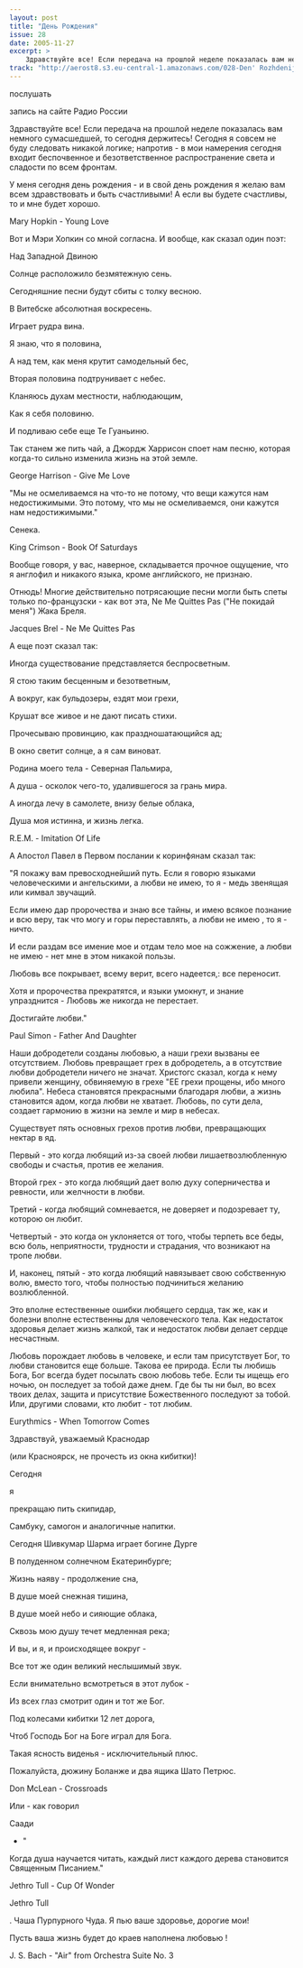 ```yaml
---
layout: post
title: "День Рождения"
issue: 28
date: 2005-11-27
excerpt: >
    Здравствуйте все! Если передача на прошлой неделе показалась вам немного сумасшедшей, то сегодня держитесь! Сегодня я совсем не буду следовать никакой логике; напротив - в мои намерения сегодня входит беспочвенное и безответственное распространение света и сладости по всем фронтам.
track: "http://aerost8.s3.eu-central-1.amazonaws.com/028-Den' Rozhdenija.mp3"
---
```


послушать

запись на сайте Радио России

Здравствуйте все! Если передача на прошлой неделе показалась вам немного сумасшедшей, то сегодня держитесь! Сегодня я совсем не буду следовать никакой логике; напротив - в мои намерения сегодня входит беспочвенное и безответственное распространение света и сладости по всем фронтам.

У меня сегодня день рождения - и в свой день рождения я желаю вам всем здравствовать и быть счастливыми! А если вы будете счастливы, то и мне будет хорошо.

Mary Hopkin - Young Love

Вот и Мэри Хопкин со мной согласна. И вообще, как сказал один поэт:

Над Западной Двиною

Солнце расположило безмятежную сень.

Сегодняшние песни будут сбиты с толку весною.

В Витебске абсолютная воскресень.

Играет рудра вина.

Я знаю, что я половина,

А над тем, как меня крутит самодельный бес,

Вторая половина подтрунивает с небес.

Кланяюсь духам местности, наблюдающим,

Как я себя половиню.

И подливаю себе еще Те Гуаньиню.

Так станем же пить чай, а Джордж Харрисон споет нам песню, которая когда-то сильно изменила жизнь на этой земле.

George Harrison - Give Me Love

"Мы не осмеливаемся на что-то не потому, что вещи кажутся нам недостижимыми. Это потому, что мы не осмеливаемся, они кажутся нам недостижимыми."

Сенека.

King Crimson - Book Of Saturdays

Вообще говоря, у вас, наверное, складывается прочное ощущение, что я англофил и никакого языка, кроме английского, не признаю.

Отнюдь! Многие действительно потрясающие песни могли быть спеты только по-французски - как вот эта, Ne Me Quittes Pas ("Не покидай меня") Жака Бреля.

Jacques Brel - Ne Me Quittes Pas

А еще поэт сказал так:

Иногда существование представляется беспросветным.

Я стою таким бесценным и безответным,

А вокруг, как бульдозеры, ездят мои грехи,

Крушат все живое и не дают писать стихи.

Прочесываю провинцию, как праздношатающийся ад;

В окно светит солнце, а я сам виноват.

Родина моего тела - Северная Пальмира,

А душа - осколок чего-то, удалившегося за грань мира.

А иногда лечу в самолете, внизу белые облака,

Душа моя истинна, и жизнь легка.

R.E.M. - Imitation Of Life

А Апостол Павел в Первом послании к коринфянам сказал так:

"Я покажу вам превосходнейший путь. Если я говорю языками человеческими и ангельскими, а любви не имею, то я - медь звенящая или кимвал звучащий.

Если имею дар пророчества и знаю все тайны, и имею всякое познание и всю веру, так что могу и горы переставлять, а любви не имею , то я - ничто.

И если раздам все имение мое и отдам тело мое на сожжение, а любви не имею - нет мне в этом никакой пользы.

Любовь все покрывает, всему верит, всего надеется,: все переносит.

Хотя и пророчества прекратятся, и языки умокнут, и знание упразднится - Любовь же никогда не перестает.

Достигайте любви."

Paul Simon - Father And Daughter

Наши добродетели созданы любовью, а наши грехи вызваны ее отсутствием. Любовь превращает грех в добродетель, а в отсутствие любви добродетели ничего не значат. Христогс сказал, когда к нему привели женщину, обвиняемую в грехе "ЕЕ грехи прощены, ибо много любила". Небеса становятся прекрасными благодаря любви, а жизнь становится адом, когда любви не хватает. Любовь, по сути дела, создает гармонию в жизни на земле и мир в небесах.

Существует пять основных грехов против любви, превращающих нектар в яд.

Первый - это когда любящий из-за своей любви лишаетвозлюбленную свободы и счастья, против ее желания.

Второй грех - это когда любящий дает волю духу соперничества и ревности, или желчности в любви.

Третий - когда любящий сомневается, не доверяет и подозревает ту, которою он любит.

Четвертый - это когда он уклоняется от того, чтобы терпеть все беды, всю боль, неприятности, трудности и страдания, что возникают на тропе любви.

И, наконец, пятый - это когда любящий навязывает свою собственную волю, вместо того, чтобы полностью подчиниться желанию возлюбленной.

Это вполне естественные ошибки любящего сердца, так же, как и болезни вполне естественны для человеческого тела. Как недостаток здоровья делает жизнь жалкой, так и недостаток любви делает сердце несчастным.

Любовь порождает любовь в человеке, и если там присутствует Бог, то любви становится еще больше. Такова ее природа. Если ты любишь Бога, Бог всегда будет посылать свою любовь тебе. Если ты ищещь его ночью, он последует за тобой даже днем. Где бы ты ни был, во всех твоих делах, защита и присутствие Божественного последуют за тобой. Или, другими словами, кто любит - тот любим.

Eurythmics - When Tomorrow Comes

Здравствуй, уважаемый Краснодар

(или Красноярск, не прочесть из окна кибитки)!

Сегодня

я

прекращаю пить скипидар,

Самбуку, самогон и аналогичные напитки.

Сегодня Шивкумар Шарма играет богине Дурге

В полуденном солнечном Екатеринбурге;

Жизнь наяву - продолжение сна,

В душе моей снежная тишина,

В душе моей небо и сияющие облака,

Сквозь мою душу течет медленная река;

И вы, и я, и происходящее вокруг -

Все тот же один великий неслышимый звук.

Если внимательно всмотреться в этот лубок -

Из всех глаз смотрит один и тот же Бог.

Под колесами кибитки 12 лет дорога,

Чтоб Господь Бог на Боге играл для Бога.

Такая ясность виденья - исключительный плюс.

Пожалуйста, дюжину Боланже и два ящика Шато Петрюс.

Don McLean - Crossroads

Или - как говорил

Саади

- "

Когда душа научается читать, каждый лист каждого дерева становится Священным Писанием."

Jethro Tull - Cup Of Wonder

Jethro Tull

. Чаша Пурпурного Чуда. Я пью ваше здоровье, дорогие мои!

Пусть ваша жизнь будет до краев наполнена любовью !

J. S. Bach - "Air" from Orchestra Suite No. 3
